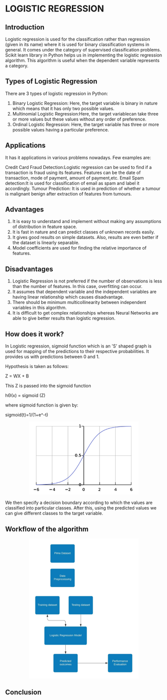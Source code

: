 # LOGISTIC REGRESSION

## Introduction

Logistic regression is used for the classification rather than regression (given in its name) where it is used for binary classification systems in general. It comes under the category of supervised classification problems. Scikit learn library in Python helps us in implementing the logistic regression algorithm. This algorithm is useful when the dependent variable represents a category.

## Types of Logistic Regression

There are 3 types of logistic regression in Python:
1. Binary Logistic Regression: Here, the target variable is binary in nature which means that it has only two possible values.
2. Multinomial Logistic Regression:Here, the target variablecan take three or more values but these values without any order of preference.
3. Ordinal Logistic Regression: Here, the target variable has three or more possible values having a particular preference.

## Applications

It has it applications in various problems nowadays. Few examples are:

Credit Card Fraud Detection:Logistic regression can be used to find if a transaction is fraud using its features. Features can be the date of transaction, mode of payment, amount of payment,etc.
Email Spam detection:It is used for classification of email as spam and label it accordingly.
Tumour Prediction: It is used in prediction of whether a tumour is malignant benign after extraction of features from tumours.

## Advantages 

1. It is easy to understand and implement without making any assumptions of distribution in feature space.
2. It is fast in nature and can predict classes of unknown records easily.
3. It gives good results on simple datasets. Also, results are even better if the dataset is linearly separable. 
4. Model coefficients are used for finding the relative importance of features.

## Disadvantages

1. Logistic Regression is not preferred if the number of observations is less than the number of features. In this case, overfitting can occur.
2. It assumes that dependent variable and the independent variables are having linear relationship which causes disadvantage. 
3. There should be minimum multicollinearity between independent variables in this algorithm.
4. It is difficult to get complex relationships whereas Neural Networks are able to give better results than logistic regression.

## How does it work?

In Logistic regression, sigmoid function which is an 'S' shaped graph is used for mapping of the predictions to their respective probabilities. It provides us with predictions between 0 and 1.

Hypothesis is taken as follows:

Z = WX + B

This Z is passed into the sigmoid function

hΘ(x) = sigmoid (Z)

where sigmoid function is given by:

sigmoid(t)=1/(1+e^-t)

<p align="center">
  <img src="Sigmoid Curve.png" width="350" title="sigmoid curve">
</p>
We then specify a decision boundary according to which the values are classified into particular classes. After this, using the predicted values we can give different classes to the target variable.

## Workflow of the algorithm

<p align="center">
  <img src="Code flowchart.jpeg" width="350" title="flowchart of code example">
</p>

## Conclusion
